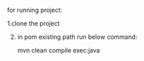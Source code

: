 
for running project: 

   1.clone the project
   
   2. in pom existing path run below command:
   
      mvn clean compile exec:java
